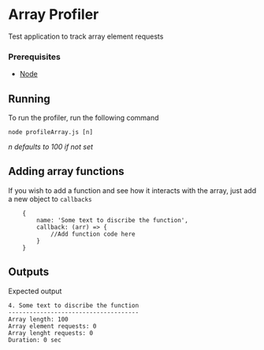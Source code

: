# Array Profiler
Test application to track array element requests

### Prerequisites
* [Node](https://nodejs.org/en/download/)



## Running
To run the profiler, run the following command

```
node profileArray.js [n]
```
*n defaults to 100 if not set*



## Adding array functions
If you wish to add a function and see how it interacts with the array, just add a new object to `callbacks`

```
    {
        name: 'Some text to discribe the function',
        callback: (arr) => {
            //Add function code here
        }
    }
```

## Outputs
Expected output

```
4. Some text to discribe the function
-------------------------------------
Array length: 100
Array element requests: 0
Array lenght requests: 0
Duration: 0 sec
```
